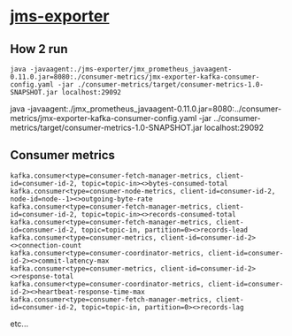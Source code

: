 # [jms-exporter](https://github.com/prometheus/jmx_exporter)
## How 2 run
```
java -javaagent:./jms-exporter/jmx_prometheus_javaagent-0.11.0.jar=8080:./consumer-metrics/jmx-exporter-kafka-consumer-config.yaml -jar ./consumer-metrics/target/consumer-metrics-1.0-SNAPSHOT.jar localhost:29092
```

java -javaagent:./jmx_prometheus_javaagent-0.11.0.jar=8080:../consumer-metrics/jmx-exporter-kafka-consumer-config.yaml -jar ../consumer-metrics/target/consumer-metrics-1.0-SNAPSHOT.jar localhost:29092

## Consumer metrics
```
kafka.consumer<type=consumer-fetch-manager-metrics, client-id=consumer-id-2, topic=topic-in><>bytes-consumed-total
kafka.consumer<type=consumer-node-metrics, client-id=consumer-id-2, node-id=node--1><>outgoing-byte-rate
kafka.consumer<type=consumer-fetch-manager-metrics, client-id=consumer-id-2, topic=topic-in><>records-consumed-total
kafka.consumer<type=consumer-fetch-manager-metrics, client-id=consumer-id-2, topic=topic-in, partition=0><>records-lead
kafka.consumer<type=consumer-metrics, client-id=consumer-id-2><>connection-count
kafka.consumer<type=consumer-coordinator-metrics, client-id=consumer-id-2><>commit-latency-max
kafka.consumer<type=consumer-metrics, client-id=consumer-id-2><>response-total
kafka.consumer<type=consumer-coordinator-metrics, client-id=consumer-id-2><>heartbeat-response-time-max
kafka.consumer<type=consumer-fetch-manager-metrics, client-id=consumer-id-2, topic=topic-in, partition=0><>records-lag
```

etc... 